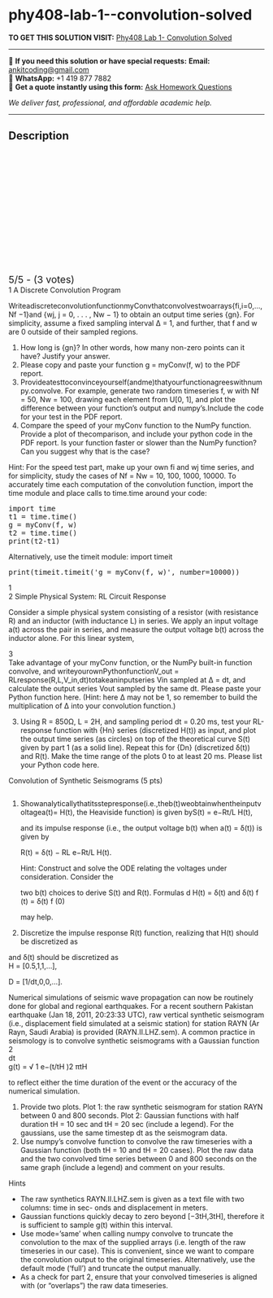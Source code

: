 # phy408-lab-1--convolution-solved
**TO GET THIS SOLUTION VISIT:** [Phy408 Lab 1- Convolution Solved](https://www.ankitcodinghub.com/product/phy408-lab-1-convolution-solved/)


---

📩 **If you need this solution or have special requests:** **Email:** ankitcoding@gmail.com  
📱 **WhatsApp:** +1 419 877 7882  
📄 **Get a quote instantly using this form:** [Ask Homework Questions](https://www.ankitcodinghub.com/services/ask-homework-questions/)

*We deliver fast, professional, and affordable academic help.*

---

<h2>Description</h2>



<div class="kk-star-ratings kksr-auto kksr-align-center kksr-valign-top" data-payload="{&quot;align&quot;:&quot;center&quot;,&quot;id&quot;:&quot;100503&quot;,&quot;slug&quot;:&quot;default&quot;,&quot;valign&quot;:&quot;top&quot;,&quot;ignore&quot;:&quot;&quot;,&quot;reference&quot;:&quot;auto&quot;,&quot;class&quot;:&quot;&quot;,&quot;count&quot;:&quot;3&quot;,&quot;legendonly&quot;:&quot;&quot;,&quot;readonly&quot;:&quot;&quot;,&quot;score&quot;:&quot;5&quot;,&quot;starsonly&quot;:&quot;&quot;,&quot;best&quot;:&quot;5&quot;,&quot;gap&quot;:&quot;4&quot;,&quot;greet&quot;:&quot;Rate this product&quot;,&quot;legend&quot;:&quot;5\/5 - (3 votes)&quot;,&quot;size&quot;:&quot;24&quot;,&quot;title&quot;:&quot;Phy408 Lab 1- Convolution Solved&quot;,&quot;width&quot;:&quot;138&quot;,&quot;_legend&quot;:&quot;{score}\/{best} - ({count} {votes})&quot;,&quot;font_factor&quot;:&quot;1.25&quot;}">

<div class="kksr-stars">

<div class="kksr-stars-inactive">
            <div class="kksr-star" data-star="1" style="padding-right: 4px">


<div class="kksr-icon" style="width: 24px; height: 24px;"></div>
        </div>
            <div class="kksr-star" data-star="2" style="padding-right: 4px">


<div class="kksr-icon" style="width: 24px; height: 24px;"></div>
        </div>
            <div class="kksr-star" data-star="3" style="padding-right: 4px">


<div class="kksr-icon" style="width: 24px; height: 24px;"></div>
        </div>
            <div class="kksr-star" data-star="4" style="padding-right: 4px">


<div class="kksr-icon" style="width: 24px; height: 24px;"></div>
        </div>
            <div class="kksr-star" data-star="5" style="padding-right: 4px">


<div class="kksr-icon" style="width: 24px; height: 24px;"></div>
        </div>
    </div>

<div class="kksr-stars-active" style="width: 138px;">
            <div class="kksr-star" style="padding-right: 4px">


<div class="kksr-icon" style="width: 24px; height: 24px;"></div>
        </div>
            <div class="kksr-star" style="padding-right: 4px">


<div class="kksr-icon" style="width: 24px; height: 24px;"></div>
        </div>
            <div class="kksr-star" style="padding-right: 4px">


<div class="kksr-icon" style="width: 24px; height: 24px;"></div>
        </div>
            <div class="kksr-star" style="padding-right: 4px">


<div class="kksr-icon" style="width: 24px; height: 24px;"></div>
        </div>
            <div class="kksr-star" style="padding-right: 4px">


<div class="kksr-icon" style="width: 24px; height: 24px;"></div>
        </div>
    </div>
</div>


<div class="kksr-legend" style="font-size: 19.2px;">
            5/5 - (3 votes)    </div>
    </div>
<div class="page" title="Page 1">
<div class="layoutArea">
<div class="column">
1 A Discrete Convolution Program

WriteadiscreteconvolutionfunctionmyConvthatconvolvestwoarrays{fi,i=0,…,Nf −1}and {wj, j = 0, . . . , Nw − 1} to obtain an output time series {gn}. For simplicity, assume a fixed sampling interval ∆ = 1, and further, that f and w are 0 outside of their sampled regions.

<ol>
<li>How long is {gn}? In other words, how many non-zero points can it have? Justify your answer.</li>
<li>Please copy and paste your function g = myConv(f, w) to the PDF report.</li>
<li>Provideatesttoconvinceyourself(andme)thatyourfunctionagreeswithnumpy.convolve. For example, generate two random timeseries f, w with Nf = 50, Nw = 100, drawing each element from U[0, 1], and plot the difference between your function’s output and numpy’s.Include the code for your test in the PDF report.</li>
<li>Compare the speed of your myConv function to the NumPy function. Provide a plot of thecomparison, and include your python code in the PDF report. Is your function faster or slower than the NumPy function? Can you suggest why that is the case?</li>
</ol>
Hint: For the speed test part, make up your own fi and wj time series, and for simplicity, study the cases of Nf = Nw = 10, 100, 1000, 10000. To accurately time each computation of the convolution function, import the time module and place calls to time.time around your code:

<pre>import time
t1 = time.time()
g = myConv(f, w)
t2 = time.time()
print(t2-t1)
</pre>
Alternatively, use the timeit module: import timeit

<pre>print(timeit.timeit('g = myConv(f, w)', number=10000))
</pre>
</div>
</div>
<div class="layoutArea">
<div class="column">
1

</div>
</div>
</div>
<div class="page" title="Page 2">
<div class="layoutArea">
<div class="column">
2 Simple Physical System: RL Circuit Response

Consider a simple physical system consisting of a resistor (with resistance R) and an inductor (with inductance L) in series. We apply an input voltage a(t) across the pair in series, and measure the output voltage b(t) across the inductor alone. For this linear system,

</div>
</div>
<div class="layoutArea">
<div class="column">
3

</div>
<div class="column">
Take advantage of your myConv function, or the NumPy built-in function convolve, and writeyourownPythonfunctionV_out = RLresponse(R,L,V_in,dt)totakeaninputseries Vin sampled at ∆ = dt, and calculate the output series Vout sampled by the same dt. Please paste your Python function here. (Hint: here ∆ may not be 1, so remember to build the multiplication of ∆ into your convolution function.)

3. Using R = 850Ω, L = 2H, and sampling period dt = 0.20 ms, test your RL-response function with {Hn} series (discretized H(t)) as input, and plot the output time series (as circles) on top of the theoretical curve S(t) given by part 1 (as a solid line). Repeat this for {Dn} (discretized δ(t)) and R(t). Make the time range of the plots 0 to at least 20 ms. Please list your Python code here.

Convolution of Synthetic Seismograms (5 pts)

</div>
</div>
<div class="layoutArea">
<div class="column">
<ol>
<li>Showanalyticallythatitsstepresponse(i.e.,theb(t)weobtainwhentheinputvoltagea(t)= H(t), the Heaviside function) is given byS(t) = e−Rt/L H(t),

and its impulse response (i.e., the output voltage b(t) when a(t) = δ(t)) is given by

R(t) = δ(t) − RL e−Rt/L H(t).

Hint: Construct and solve the ODE relating the voltages under consideration. Consider the

two b(t) choices to derive S(t) and R(t). Formulas d H(t) = δ(t) and δ(t) f (t) = δ(t) f (0)

may help.
</li>
<li>Discretize the impulse response R(t) function, realizing that H(t) should be discretized as</li>
</ol>
</div>
</div>
<div class="layoutArea">
<div class="column">
and δ(t) should be discretized as

</div>
<div class="column">
H = [0.5,1,1,…],

D = [1/dt,0,0,…].

</div>
</div>
<div class="layoutArea">
<div class="column">
Numerical simulations of seismic wave propagation can now be routinely done for global and regional earthquakes. For a recent southern Pakistan earthquake (Jan 18, 2011, 20:23:33 UTC), raw vertical synthetic seismogram (i.e., displacement field simulated at a seismic station) for station RAYN (Ar Rayn, Saudi Arabia) is provided (RAYN.II.LHZ.sem). A common practice in seismology is to convolve synthetic seismograms with a Gaussian function

</div>
</div>
<div class="layoutArea">
<div class="column">
2

</div>
</div>
<div class="layoutArea">
<div class="column">
dt

</div>
</div>
</div>
<div class="page" title="Page 3">
<div class="layoutArea">
<div class="column">
g(t) = √ 1 e−(t/tH )2 πtH

to reflect either the time duration of the event or the accuracy of the numerical simulation.

<ol>
<li>Provide two plots. Plot 1: the raw synthetic seismogram for station RAYN between 0 and 800 seconds. Plot 2: Gaussian functions with half duration tH = 10 sec and tH = 20 sec (include a legend). For the gaussians, use the same timestep dt as the seismogram data.</li>
<li>Use numpy’s convolve function to convolve the raw timeseries with a Gaussian function (both tH = 10 and tH = 20 cases). Plot the raw data and the two convolved time series between 0 and 800 seconds on the same graph (include a legend) and comment on your results.</li>
</ol>
Hints

<ul>
<li>The raw synthetics RAYN.II.LHZ.sem is given as a text file with two columns: time in sec- onds and displacement in meters.</li>
<li>Gaussian functions quickly decay to zero beyond [−3tH,3tH], therefore it is sufficient to sample g(t) within this interval.</li>
<li>Use mode=’same’ when calling numpy convolve to truncate the convolution to the max of the supplied arrays (i.e. length of the raw timeseries in our case). This is convenient, since we want to compare the convolution output to the original timeseries. Alternatively, use the default mode (‘full’) and truncate the output manually.</li>
<li>As a check for part 2, ensure that your convolved timeseries is aligned with (or “overlaps”) the raw data timeseries.</li>
</ul>
</div>
</div>
</div>
